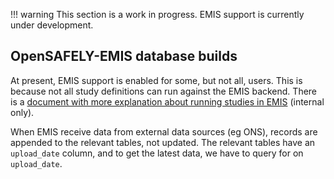 !!! warning
    This section is a work in progress.
    EMIS support is currently under development.

## OpenSAFELY-EMIS database builds

At present, EMIS support is enabled for some, but not all, users.
This is because not all study definitions can run against the EMIS backend.
There is a [document with more explanation about running studies in EMIS](https://docs.google.com/document/d/1KeToM9gjIKDSyNh_H4M6TWU_xv5yHrkko2bwgOrFsac/edit) (internal only).

When EMIS receive data from external data sources (eg ONS), records are appended to the
relevant tables, not updated.  The relevant tables have an `upload_date` column, and to get the latest data, we have to query for on `upload_date`.
